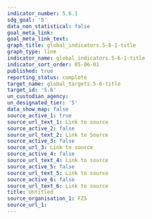 ```yaml
---
indicator_number: 5.6.1
sdg_goal: '5'
data_non_statistical: false
goal_meta_link: 
goal_meta_link_text: 
graph_title: global_indicators.5-6-1-title
graph_type: line
indicator_name: global_indicators.5-6-1-title
indicator_sort_order: 05-06-01
published: true
reporting_status: complete
target_name: global_targets.5-6-title
target_id: '5.6'
un_custodian_agency:
un_designated_tier: '5'
data_show_map: false
source_active_1: true
source_url_text_1: Link to source
source_active_2: false
source_url_text_2: Link to Source
source_active_3: false
source_url_3: Link to source
source_active_4: false
source_url_text_4: Link to source
source_active_5: false
source_url_text_5: Link to source
source_active_6: false
source_url_text_6: Link to source
title: Untitled
source_organisation_1: FZS
source_url_1: 
---
```

